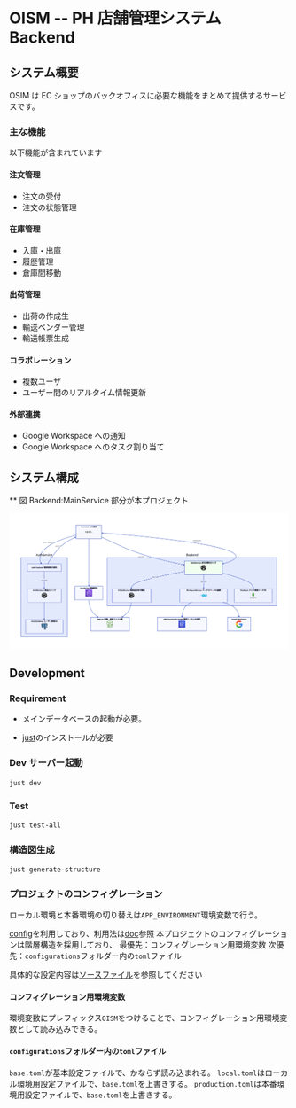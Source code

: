 # OISM -- PH 店舗管理システム Backend

## システム概要

OSIM は EC ショップのバックオフィスに必要な機能をまとめて提供するサービスです。

### 主な機能

以下機能が含まれています

#### 注文管理

- 注文の受付
- 注文の状態管理

#### 在庫管理

- 入庫・出庫
- 履歴管理
- 倉庫間移動

#### 出荷管理

- 出荷の作成生
- 輸送ベンダー管理
- 輸送帳票生成

#### コラボレーション

- 複数ユーザ
- ユーザー間のリアルタイム情報更新

#### 外部連携

- Google Workspace への通知
- Google Workspace へのタスク割り当て

## システム構成

\*\* 図 Backend:MainService 部分が本プロジェクト

![system-structure](docs/images/project-structure.png)

## Development

### Requirement

- メインデータベースの起動が必要。

- [just](https://github.com/casey/just)のインストールが必要

### Dev サーバー起動

```sh
just dev
```

### Test

```sh
just test-all
```

### 構造図生成

```sh
just generate-structure
```

### プロジェクトのコンフィグレーション

ローカル環境と本番環境の切り替えは`APP_ENVIRONMENT`環境変数で行う。

[config](https://github.com/mehcode/config-rs)を利用しており、利用法は[doc](https://docs.rs/config/latest/config/)参照
本プロジェクトのコンフィグレーションは階層構造を採用しており、
最優先：コンフィグレーション用環境変数
次優先：`configurations`フォルダー内の`toml`ファイル

具体的な設定内容は[ソースファイル](./src/configuration.rs)を参照してください

#### コンフィグレーション用環境変数

環境変数にプレフィックス`OISM`をつけることで、コンフィグレーション用環境変数として読み込みできる。

#### `configurations`フォルダー内の`toml`ファイル

`base.toml`が基本設定ファイルで、かならず読み込まれる。
`local.toml`はローカル環境用設定ファイルで、`base.toml`を上書きする。
`production.toml`は本番環境用設定ファイルで、`base.toml`を上書きする。
